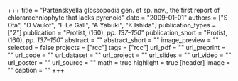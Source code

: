+++
title = "Partenskyella glossopodia gen. et sp. nov., the first report of chlorarachniophyte that lacks pyrenoid"
date = "2009-01-01"
authors = ["S Ota", "D Vaulot", "F Le Gall", "A Yabuki", "K Ishida"]
publication_types = ["2"]
publication = "Protist, (160), _pp. 137–150_"
publication_short = "Protist, (160), _pp. 137–150_"
abstract = ""
abstract_short = ""
image_preview = ""
selected = false
projects = ["rcc"]
tags = ["rcc"]
url_pdf = ""
url_preprint = ""
url_code = ""
url_dataset = ""
url_project = ""
url_slides = ""
url_video = ""
url_poster = ""
url_source = ""
math = true
highlight = true
[header]
image = ""
caption = ""
+++
